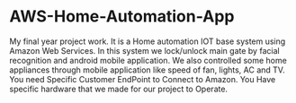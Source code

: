 # AWS-Home-Automation-App
My final year project work. It is a Home automation IOT base system using Amazon Web Services. In this system we lock/unlock main gate by facial recognition and android mobile application. We also controlled some home appliances through mobile application like speed of fan, lights, AC and TV.
You need Specific Customer EndPoint to Connect to  Amazon.
You Have specific hardware that we made for our project to Operate.
